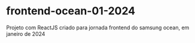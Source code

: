 # frontend-ocean-01-2024
Projeto com ReactJS criado para jornada frontend do samsung ocean, em janeiro de 2024
